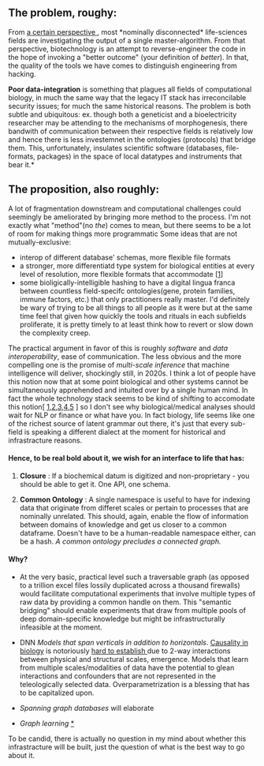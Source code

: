 ## The problem, roughy: 


From [  a certain perspective  ](https://eplex.cs.ucf.edu/papers/lehman_alife08.pdf), most \*nominally disconnected\* life-sciences fields are investigating the output of a single master-algorithm. From that perspective, biotechnology is an attempt to reverse-engineer the code in the hope of invoking a "better outcome" (your definition of *better*). In that, the quality of the tools we have comes to distinguish engineering from hacking. 

 __Poor data-integration__ is something that plagues all fields of computational biology, in much the same way that the legacy IT stack has irreconcilable security issues; for much the same historical reasons. The problem is both subtle and ubiquitous: ex. though both a geneticist and a bioelectricity researcher may be attending to the mechanisms of morphogenesis, there bandwith of communication between their respective fields is relatively low and hence there is less investemnet in the ontologies (protocols) that bridge them. This, unfortunately, insulates scientific software (databases, file-formats, packages) in the space of local datatypes and instruments that bear it.* 


## The proposition, also roughly:

A lot of fragmentation downstream and computational challenges could seemingly be ameliorated by bringing more method to the process. I'm not exactly what "method"(no *the*) comes to mean, but there seems to be a lot of room for making things more programmatic 
Some ideas that are not mutually-exclusive: 
- interop of different database' schemas, more flexible file formats
- a stronger, more differentiatd type system for biological entities at every level of resolution, more flexible formats that accommodate \[[1](https://pdb101.rcsb.org/learn/guide-to-understanding-pdb-data/biological-assemblies)\]
- some bioligically-intelligible hashing to have a digital lingua franca between countless field-specifc ontologies(gene, protein families, immune factors, etc.) that only practitioners really master.
I'd definitely be wary of trying to be all things to all people as it were but at the same time feel that given how quickly the tools and rituals in each subfields proliferate, it is pretty timely to at least think how to revert or slow down the complexity creep. 

The practical argument in favor of this is roughly  _software_ and _data interoperability_, ease of communication. The less obvious and the more compelling one is the promise of _multi-scale inference_ that machine intelligence will deliver, shockingly still, in 2020s.
I think a lot of people have this notion now that at some point biological and other systems cannot be simultaneously apprehended and intuited over by a single human mind. In fact the whole technology stack seems to be kind of shifting to accomodate this notion[ [1](https://arxiv.org/abs/2003.08445),[2](https://www.cerebras.net/product/?fbclid=IwAR29dlQMcctqhFfEjpAtmFeWtCJR0q0xGjmPccL-zFk5VJBrFX74bmC1-_U#chip),[3](https://projects.preferred.jp/mn-core/en/),[4](https://www.graphcore.ai/products),[5](https://arxiv.org/pdf/1901.01753.pdf) ] so I don't see why biological/medical analyses should wait for NLP or finance or what have you. In fact biology, life seems like one of the richest source of latent grammar out there, it's just that every sub-field is speaking a different dialect at the moment for historical and infrastracture reasons.


#### Hence, to be real bold about it, we wish for an interface to life that has:

1. **Closure** : If a biochemical datum is digitized and non-proprietary - you should be able to get it. One API, one schema. 

2. **Common Ontology** : A single namespace is useful to have for indexing data that originate from differet scales or pertain to processes that are nominally unrelated. This should, again, enable the flow of information between domains of knowledge and get us closer to a common dataframe. Doesn't have to be a human-readable namespace either, can be a hash. _A common ontology precludes a connected graph._ 


#### Why? 

-  At the very basic, practical level such a traversable graph (as opposed to a trillion excel files lossily duplicated across a thousand firewalls) would facilitate computational experiments that involve multiple types of raw data by providing a common handle on them. This "semantic bridging" should enable experiments that draw from multiple pools of deep domain-specific knowledge but might be infrastructurally infeasible at the moment.
 
- DNN _Models that span verticals in addition to horizontals_. [Causality in biology](https://www.biorxiv.org/content/10.1101/2020.05.03.074419v1) is notoriously [ hard to establish ](https://doi.org/10.1155/2020/8932526)due to 2-way interactions between physical and structural scales, emergence. Models that learn from multiple scales/modalities of data have the potential to glean interactions and confounders that are not represented in the teleologically selected data. Overparametrization is a blessing that has to be capitalized upon.

- _Spanning graph databases_ will elaborate

- _Graph learning_ [*](https://arxiv.org/abs/1810.00826)


To be candid, there is actually no question in my mind about whether this infrastracture will be built, just the question of what is the best way to go about it.
